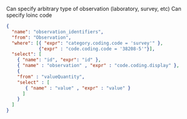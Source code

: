 Can specify arbitrary type of observation (laboratory, survey, etc)
Can specify loinc code

```json
{
  "name": "observation_identifiers",
  "from": "Observation",
  "where": [{ "expr": "category.coding.code = 'survey'" }, 
            {"expr" : "code.coding.code = '38208-5'"}],
  "select": [
    { "name": "id", "expr": "id" },
    { "name" : "observation" , "expr" : "code.coding.display" },
    {
    "from" : "valueQuantity",
    "select" : [
       { "name" : "value" , "expr" : "value" }
      ] 
    } 
  ]
}
```
